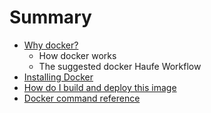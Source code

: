 # Summary

* [Why docker?](README.md)
   * How docker works
   * The suggested docker Haufe Workflow
* [Installing Docker](installing_docker.md)
* [How do I build and deploy this image](how_do_i_build_and_deploy_this_image.md)
* [Docker command reference](docker_command_reference.md)

